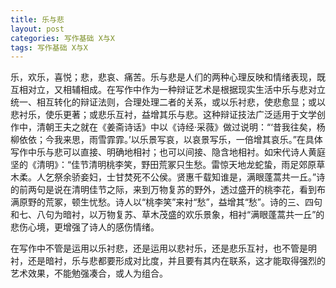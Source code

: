 ```yaml
---
title: 乐与悲
layout: post
categories: 写作基础 X与X
tags: 写作基础 X与X
---
```


乐，欢乐，喜悦；悲，悲哀、痛苦。乐与悲是人们的两种心理反映和情绪表现，既互相对立，又相辅相成。在写作中作为一种辩证艺术是根据现实生活中乐与悲对立统一、相互转化的辩证法则，合理处理二者的关系，或以乐衬悲，使悲愈显；或以悲衬乐，使乐更著；或悲乐互衬，益增其乐与悲。这种辩证技法广泛适用于文学创作中，清朝王夫之就在《姜斋诗话》中以《诗经·采薇》做过说明：“‘昔我往矣，杨柳依依；今我来思，雨雪霏霏。’以乐景写哀，以哀景写乐，一倍增其哀乐。”在具体写作中乐与悲可以直接、明确地相衬；也可以间接、隐含地相衬。如宋代诗人黄庭坚的《清明》：“佳节清明桃李笑，野田荒冢只生愁。雷惊天地龙蛇蛰，雨足郊原草木柔。人乞祭余骄妾妇，士甘焚死不公侯。贤惠千载知谁是，满眼蓬蒿共一丘。”诗的前两句是说在清明佳节之际，来到万物复苏的野外，透过盛开的桃李花，看到布满原野的荒冢，顿生忧愁。诗人以“桃李笑”来衬“愁”，益增其“愁”。诗的三、四句和七、八句为暗衬，以万物复苏、草木茂盛的欢乐景象，相衬“满眼蓬蒿共一丘”的悲伤心境，更增强了诗人的感伤情绪。

在写作中不管是运用以乐衬悲，还是运用以悲衬乐，还是悲乐互衬，也不管是明衬，还是暗衬，乐与悲都要形成对比度，并且要有其内在联系，这才能取得强烈的艺术效果，不能勉强凑合，或人为组合。 
